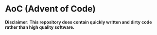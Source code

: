 # AoC (Advent of Code)

**Disclaimer: This repository does contain quickly written and dirty code rather than high quality software.**
